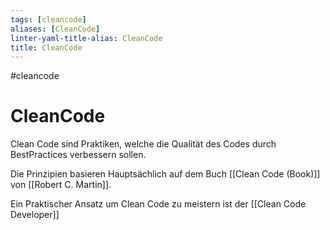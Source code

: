```yaml
---
tags: [cleancode]
aliases: [CleanCode]
linter-yaml-title-alias: CleanCode
title: CleanCode
---
```

#cleancode 
# CleanCode
Clean Code sind Praktiken, welche die Qualität des Codes durch BestPractices verbessern sollen.

Die Prinzipien basieren Hauptsächlich auf dem Buch [[Clean Code (Book)]] von [[Robert C. Martin]].

Ein Praktischer Ansatz um Clean Code zu meistern ist der [[Clean Code Developer]]